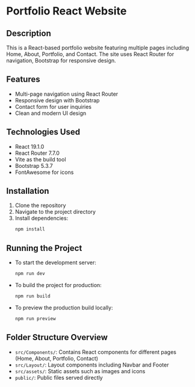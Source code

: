 # Portfolio React Website

## Description
This is a React-based portfolio website featuring multiple pages including Home, About, Portfolio, and Contact. The site uses React Router for navigation, Bootstrap for responsive design.

## Features
- Multi-page navigation using React Router
- Responsive design with Bootstrap
- Contact form for user inquiries
- Clean and modern UI design

## Technologies Used
- React 19.1.0
- React Router 7.7.0
- Vite as the build tool
- Bootstrap 5.3.7
- FontAwesome for icons

## Installation
1. Clone the repository
2. Navigate to the project directory
3. Install dependencies:
   ```bash
   npm install
   ```

## Running the Project
- To start the development server:
  ```bash
  npm run dev
  ```
- To build the project for production:
  ```bash
  npm run build
  ```
- To preview the production build locally:
  ```bash
  npm run preview
  ```

## Folder Structure Overview
- `src/Components/`: Contains React components for different pages (Home, About, Portfolio, Contact)
- `src/Layout/`: Layout components including Navbar and Footer
- `src/assets/`: Static assets such as images and icons
- `public/`: Public files served directly

